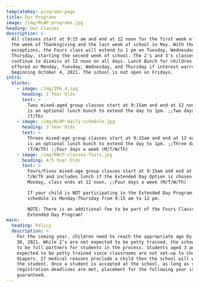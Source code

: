 ```yaml
---
templateKey: programs-page
title: Our Programs
image: /img/RLWP-programs.jpg
heading: Our Classes
description: >-
  All classes start at 9:15 am and end at 12 noon for the first week of school,
  the week of Thanksgiving and the last week of school in May. With the above
  exceptions, the Fours class will extend to 1 pm on Tuesday, Wednesday, and
  Thursday, starting the second week of school. The 2's and 3's classes will
  continue to dismiss at 12 noon on all days. Lunch Bunch for children will be
  offered on Monday, Tuesday, Wednesday, and Thursday if interest warrants
  beginning October 4, 2021. The school is not open on Fridays.
intro:
  blurbs:
    - image: /img/IMG_4.jpg
      heading: 2 Year Olds
      text: >
        Twos mixed-aged group classes start at 9:15am and end at 12 noon. There
        is an optional lunch bunch to extend the day to 1pm. ;;Two days a week
        (T/Th) 
    - image: /img/RLWP-daily-schedule.jpg
      heading: 3 Year Olds
      text: >
        Threes mixed-age group classes start at 9:15am and end at 12 noon. There
        is an optional lunch bunch to extend the day to 1pm. ;;Three days a week
        (T/W/Th) ;;Four days a week (M/T/W/Th)
    - image: /img/RWLP-classes-fours.jpg
      heading: 4/5 Year Olds
      text: >
        Fours/Fives mixed-age group classes start at 9:15am and end at 1pm on
        T/W/Th and includes lunch if the Extended Day Option is chosen. On
        Monday, class ends at 12 noon. ;;Four days a week (M/T/W/Th)

        If your child is NOT participating in the Extended Day Program, their
        schedule is Monday-Thursday from 9:15 am to 12 pm.

        NOTE: There is an additional fee to be part of the Fours Classroom
        Extended Day Program!
main:
  heading: Policy
  description: >
    For the coming year, children need to reach the appropriate age by September
    30, 2021. While 2’s are not expected to be potty trained, the school wants
    to be full partners for students in the process. Students aged 3 and up are
    expected to be potty trained since classrooms are not set-up to change
    diapers. If medical reasons preclude a child then the school will work with
    the student. Once a student is accepted at the school, as long as yearly
    registration deadlines are met, placement for the following year is
    guaranteed.
---
```


